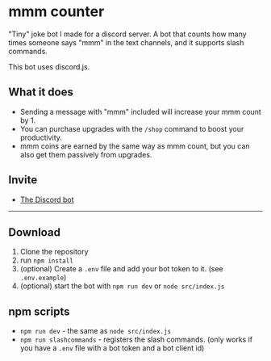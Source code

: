 # mmm counter
"Tiny" joke bot I made for a discord server. A bot that counts how many times someone says "mmm" in the text channels, and it supports slash commands.

This bot uses discord.js.

## What it does
- Sending a message with "mmm" included will increase your mmm count by 1.
- You can purchase upgrades with the `/shop` command to boost your productivity.
- mmm coins are earned by the same way as mmm count, but you can also get them passively from upgrades.

## Invite
- [The Discord bot](https://discord.com/api/oauth2/authorize?client_id=1161609471307558933&permissions=67584&scope=bot)

---

## Download
1. Clone the repository
2. run `npm install`
3. (optional) Create a `.env` file and add your bot token to it. (see `.env.example`)
4. (optional) start the bot with `npm run dev` or `node src/index.js`

## npm scripts
- `npm run dev` - the same as `node src/index.js`
- `npm run slashcommands` - registers the slash commands. (only works if you have a `.env` file with a bot token and a bot client id)